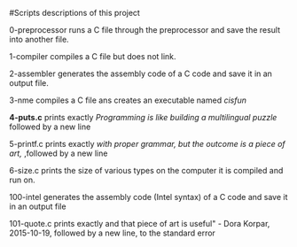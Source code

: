 #Scripts descriptions of this project

0-preprocessor runs a C file through the preprocessor and save the result into another file.

1-compiler compiles a C file but does not link.

2-assembler generates the assembly code of a C code and save it in an output file.

3-nme compiles a C file ans creates an executable named *cisfun*

**4-puts.c** prints exactly *Programming is like building a multilingual puzzle* followed by a new line

5-printf.c prints exactly *with proper grammar, but the outcome is a piece of art,* ,followed by a new line

6-size.c prints the size of various types on the computer it is compiled and run on.

100-intel generates the assembly code (Intel syntax) of a C code and save it in an output file

101-quote.c prints exactly and that piece of art is useful" - Dora Korpar, 2015-10-19, followed by a new line, to the standard error
